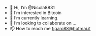 - 👋 Hi, I’m @Nicola8831
- 👀 I’m interested in Bitcoin
- 🌱 I’m currently learning.
- 💞️ I’m looking to collaborate on ...
- 📫 How to reach me figaro88@hotmai.it

<!---
Nicola8831/Nicola8831 is a ✨ special ✨ repository because its `README.md` (this file) appears on your GitHub profile.
You can click the Preview link to take a look at your changes.
--->
